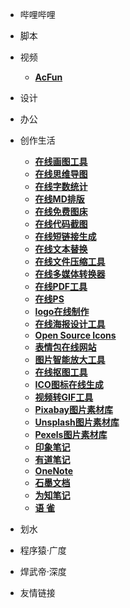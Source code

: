 - 哔哩哔哩
- 脚本
- 视频

  - [**AcFun**](https://www.acfun.cn/)
- 设计
- 办公
- 创作生活
  - [**在线画图工具**](https://www.processon.com/)
  - [**在线思维导图**](http://www.mindline.cn/webapp)
  - [**在线字数统计**](https://www.eteste.com/)
  - [**在线MD排版**](https://mdnice.com/)
  - [**在线免费图床**](https://sm.ms/)
  - [**在线代码截图**](https://carbon.now.sh/)
  - [**在线短链接生成**](http://mrw.so/)
  - [**在线文本替换**](http://www.fly63.com/tool/textreplace/)
  - [**在线文件压缩工具**](https://docsmall.com/)
  - [**在线多媒体转换器**](https://cn.office-converter.com/)
  - [**在线PDF工具**](https://smallpdf.com/cn/pdf-tools)
  - [**在线PS**](https://www.uupoop.com/)
  - [**logo在线制作**](http://www.uugai.com/)
  - [**在线海报设计工具**]( https://www.designcap.com/)
  - [**Open Source Icons**](https://feathericons.com/)
  - [**表情包在线网站**](https://fabiaoqing.com/)
  - [**图片智能放大工具**](https://bigjpg.com/)
  - [**在线抠图工具**](https://www.remove.bg/zh)
  - [**ICO图标在线生成**](http://www.fly63.com/php/ico/)
  - [**视频转GIF工具**](http://www.fly63.com/tool/giftxt/)
  - [**Pixabay图片素材库**](https://pixabay.com/zh/)
  - [**Unsplash图片素材库**](https://unsplash.com)
  - [**Pexels图片素材库**](http://www.pexels.com)
  - [**印象笔记**](https://www.yinxiang.com/)
  - [**有道笔记**](https://note.youdao.com/)
  - [**OneNote**](https://www.onenote.com/)
  - [**石墨文档**](ttps://shimo.im/)
  - [**为知笔记**](https://www.wiz.cn/)
  - [**语 雀**](https://www.yuque.com/)
- 划水
- 程序猿·广度
- 焊武帝·深度


* 友情链接

